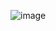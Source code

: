 ![image](https://github.com/vincentasa/Real-Tournament/assets/84776791/6a3134d0-b0c5-4d70-afb4-aa064d3f1c11)
